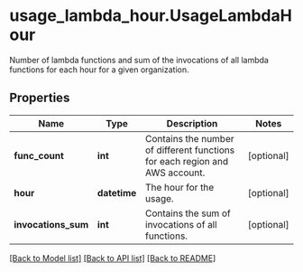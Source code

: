 # usage_lambda_hour.UsageLambdaHour

Number of lambda functions and sum of the invocations of all lambda functions for each hour for a given organization.
## Properties
Name | Type | Description | Notes
------------ | ------------- | ------------- | -------------
**func_count** | **int** | Contains the number of different functions for each region and AWS account. | [optional] 
**hour** | **datetime** | The hour for the usage. | [optional] 
**invocations_sum** | **int** | Contains the sum of invocations of all functions. | [optional] 

[[Back to Model list]](README.md#documentation-for-models) [[Back to API list]](README.md#documentation-for-api-endpoints) [[Back to README]](README.md)


